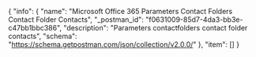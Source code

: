 {
  "info": {
    "name": "Microsoft Office 365 Parameters Contact Folders Contact Folder Contacts",
    "_postman_id": "f0631009-85d7-4da3-bb3e-c47bb1bbc386",
    "description": "Parameters contactfolders contact folder  contacts",
    "schema": "https://schema.getpostman.com/json/collection/v2.0.0/"
  },
  "item": []
}